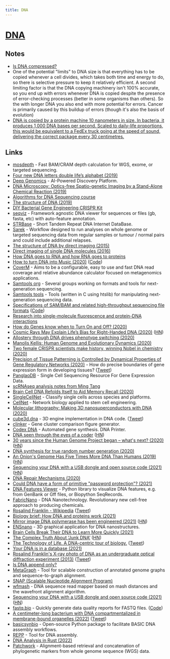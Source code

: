 ```yaml
---
title: DNA
---
```


# [DNA](http://en.wikipedia.org/wiki/DNA)

## Notes

- [Is DNA compressed?](https://www.reddit.com/r/askscience/comments/637gyu/is_dna_compressed/)
- One of the potential "limits" to DNA size is that everything has to be copied whenever a cell divides, which takes both time and energy to do, so there is selective pressure to keep it relatively efficient. A second limiting factor is that the DNA copying machinery isn't 100% accurate, so you end up with errors whenever DNA is copied despite the presence of error-checking processes (better in some organisms than others). So the with longer DNA you also end with more potential for errors. Cancer is primarily caused by this buildup of errors (though it's also the basis of evolution)
- [DNA is copied by a protein machine 10 nanometers in size. In bacteria, it produces 1,000 DNA bases per second. Scaled to daily-life proportions, this would be equivalent to a FedEx truck going at the speed of sound, delivering the correct package every 30 centimetres.](https://twitter.com/van__Oijen/status/1310353334457348097)

## Links

- [mosdepth](https://github.com/brentp/mosdepth) - Fast BAM/CRAM depth calculation for WGS, exome, or targeted sequencing.
- [Four new DNA letters double life’s alphabet (2019)](https://www.nature.com/articles/d41586-019-00650-8)
- [Deep Genomics](https://www.deepgenomics.com/) - AI-Powered Discovery Platform.
- [DNA Microscopy: Optics-free Spatio-genetic Imaging by a Stand-Alone Chemical Reaction (2019)](<https://www.cell.com/cell/fulltext/S0092-8674(19)30547-1>)
- [Algorithms for DNA Sequencing course](https://www.coursera.org/learn/dna-sequencing)
- [The structure of DNA (2019)](https://www.nature.com/articles/d41586-019-02554-z)
- [DIY Bacterial Gene Engineering CRISPR Kit](http://www.the-odin.com/diy-crispr-kit/)
- [seqviz](https://github.com/Lattice-Automation/seqviz) - Framework agnostic DNA viewer for sequences or files (gb, fasta, etc) with auto-feature annotation.
- [STRBase](https://strbase.nist.gov/) - Short Tandem Repeat DNA Internet DataBase.
- [Sarek](https://github.com/nf-core/sarek) - Workflow designed to run analyses on whole genome or targeted sequencing data from regular samples or tumour / normal pairs and could include additional relapses.
- [The structure of DNA by direct imaging (2015)](https://advances.sciencemag.org/content/1/7/e1500734)
- [Direct imaging of single DNA molecules (2016)](https://spie.org/news/6527-direct-imaging-of-single-dna-molecules?SSO=1)
- [How DNA goes to RNA and how RNA goes to proteins](https://www.youtube.com/watch?v=C4_HVQszoxA)
- [How to turn DNA into Music (2020)](https://github.com/0x0f0f0f/dna2music) ([Code](https://github.com/0x0f0f0f/dna2music))
- [CoverM](https://github.com/wwood/CoverM) - Aims to be a configurable, easy to use and fast DNA read coverage and relative abundance calculator focused on metagenomics applications.
- [Samtools org](http://samtools.github.io/) - Several groups working on formats and tools for next-generation sequencing.
- [Samtools tools](https://github.com/samtools/samtools) - Tools (written in C using htslib) for manipulating next-generation sequencing data.
- [Specifications of SAM/BAM and related high-throughput sequencing file formats](http://samtools.github.io/hts-specs/) ([Code](https://github.com/samtools/hts-specs))
- [Research into single-molecule fluorescence and protein-DNA interactions](http://justinpinkney.com/site/01_Biophysics.html)
- [How do Genes know when to Turn On and Off? (2020)](https://www.reddit.com/r/askscience/comments/gqap1l/how_do_genes_know_when_to_turn_on_and_off/)
- [Cosmic Rays May Explain Life’s Bias for Right-Handed DNA (2020)](https://www.quantamagazine.org/cosmic-rays-may-explain-lifes-bias-for-right-handed-dna-20200629/) ([HN](https://news.ycombinator.com/item?id=23688535))
- [Allostery through DNA drives phenotype switching (2020)](https://www.biorxiv.org/content/10.1101/2020.07.04.187450v1)
- [Manolis Kellis: Human Genome and Evolutionary Dynamics (2020)](https://overcast.fm/+eZyA3p3HE)
- [Two female CRISPR scientists make history, winning Nobel in chemistry (2020)](https://www.statnews.com/2020/10/07/two-crispr-scientists-win-nobel-prize-in-chemistry/)
- [Precision of Tissue Patterning is Controlled by Dynamical Properties of Gene Regulatory Networks (2020)](https://www.biorxiv.org/content/10.1101/721043v2) - How do precise boundaries of gene expression form in developing tissues? ([Tweet](https://twitter.com/briscoejames/status/1318829819761692673))
- [PanglaoDB](https://panglaodb.se/) - Single Cell Sequencing Resource For Gene Expression Data.
- [scRNAseq analysis notes from Ming Tang](https://github.com/crazyhottommy/scRNAseq-analysis-notes)
- [Brain Cell DNA Refolds Itself to Aid Memory Recall (2020)](https://www.quantamagazine.org/brain-cell-dna-refolds-itself-to-aid-memory-recall-20201102/)
- [SingleCellNet](https://github.com/pcahan1/singleCellNet) - Classify single cells across species and platforms.
- [CellNet](https://github.com/pcahan1/CellNet) - Network biology applied to stem cell engineering.
- [Molecular lithography: Making 3D nanosuperconductors with DNA (2020)](https://phys.org/news/2020-11-d-nanosuperconductors-dna.html)
- [cube3d.dna](https://github.com/pallada-92/dna-3d-engine) - 3D engine implementation in DNA code. ([Tweet](https://twitter.com/pallada92/status/1332855023479484417))
- [clinker](https://github.com/gamcil/clinker) - Gene cluster comparison figure generator.
- [Codex DNA](https://codexdna.com/products/bioxp-system/) - Automated gene synthesis. DNA Printer.
- [DNA seen through the eyes of a coder](https://berthub.eu/articles/posts/amazing-dna/) ([HN](https://news.ycombinator.com/item?id=29647713))
- [30 years since the Human Genome Project began – what's next? (2020)](https://www.wired.com/story/30-years-since-the-human-genome-project-began-whats-next/) ([HN](https://news.ycombinator.com/item?id=25630318))
- [DNA synthesis for true random number generation (2020)](https://www.nature.com/articles/s41467-020-19757-y)
- [An Onion's Genome Has Five Times More DNA Than Humans (2019)](https://geneticsunzipped.com/news/2019/1/31/the-onion-test) ([HN](https://news.ycombinator.com/item?id=25975457))
- [Sequencing your DNA with a USB dongle and open source code (2021)](https://stackoverflow.blog/2021/02/03/sequencing-your-dna-with-a-usb-dongle-and-open-source-code/) ([HN](https://news.ycombinator.com/item?id=26014421))
- [DNA Repair Mechanisms (2020)](https://www.youtube.com/watch?v=oRfK85gPAVA)
- [Could DNA have a form of primitive "password protection"? (2021)](https://www.reddit.com/r/askscience/comments/n542n1/could_dna_have_a_form_of_primitive_password/)
- [DNA Features Viewer](https://github.com/Edinburgh-Genome-Foundry/DnaFeaturesViewer) - Python library to visualize DNA features, e.g. from GenBank or Gff files, or Biopython SeqRecords.
- [FabricNano](https://www.fabricnano.com/) - DNA Nanotechnology. Revolutionary new cell-free approach to producing chemicals.
- [Rosalind Franklin - Wikipedia](https://en.wikipedia.org/wiki/Rosalind_Franklin) ([Tweet](https://twitter.com/royalsociety/status/1419221639363969028))
- [Biology brief: How DNA and proteins work (2021)](https://www.economist.com/schools-brief/2021/07/31/biology-brief-how-dna-and-proteins-work)
- [Mirror image DNA polymerase has been engineered (2021)](https://mobile.twitter.com/NatureBiotech/status/1420795633955389444) ([HN](https://news.ycombinator.com/item?id=28009398))
- [ENSnano](https://github.com/thenlevy/ensnano) - 3D graphical application for DNA nanostructures.
- [Brain Cells Break Their DNA to Learn More Quickly (2021)](https://www.quantamagazine.org/brain-cells-break-their-dna-to-learn-more-quickly-20210830/)
- [The Complex Truth About ‘Junk DNA’](https://www.quantamagazine.org/the-complex-truth-about-junk-dna-20210901/) ([HN](https://news.ycombinator.com/item?id=28381762))
- [The Technology of Life. A DNA-centric tour of biology.](https://berthub.eu/dna-book/) ([Tweet](https://twitter.com/PowerDNS_Bert/status/1436714417777938436))
- [Your DNA is in a database (2021)](https://www.youtube.com/watch?v=KT18KJouHWg)
- [Rosalind Franklin's X-ray photo of DNA as an undergraduate optical diffraction experiment (2013)](https://aapt.scitation.org/doi/full/10.1119/1.5020051) ([Tweet](https://twitter.com/markwbudde/status/1448859316178481157))
- [Is DNA append only?](https://twitter.com/nikitavoloboev/status/1462579862728761344)
- [MetaGraph](https://github.com/ratschlab/metagraph) - Tool for scalable construction of annotated genome graphs and sequence-to-graph alignment.
- [SNAP (Scalable Nucleotide Alignment Program)](https://github.com/amplab/snap)
- [wfmash](https://github.com/ekg/wfmash) - DNA sequence read mapper based on mash distances and the wavefront alignment algorithm.
- [Sequencing your DNA with a USB dongle and open source code (2021)](https://stackoverflow.blog/2021/12/24/sequencing-your-dna-with-a-usb-dongle-and-open-source-code/) ([HN](https://news.ycombinator.com/item?id=29695013))
- [fastq.bio](https://fastq.bio/) - Quickly generate data quality reports for FASTQ files. ([Code](https://github.com/robertaboukhalil/fastq.bio))
- [A centimeter-long bacterium with DNA compartmentalized in membrane-bound organelles (2022)](https://www.biorxiv.org/content/10.1101/2022.02.16.480423v1) ([Tweet](https://twitter.com/JeanVolland/status/1494766250051784704))
- [basicsynbio](https://github.com/LondonBiofoundry/basicsynbio) - Open-source Python package to facilitate BASIC DNA assembly workflows.
- [REPP](https://github.com/Lattice-Automation/repp) - Tool for DNA assembly.
- [DNA Analysis in Rust (2022)](https://www.sotr.blog/articles/dna-analysis)
- [Patchwork](https://github.com/fethalen/Patchwork) - Alignment-based retrieval and concatenation of phylogenetic markers from whole genome sequence (WGS) data.
